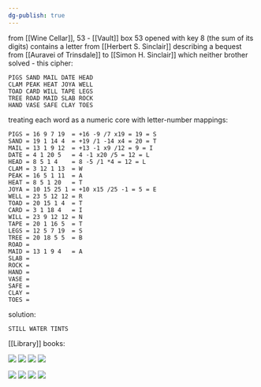 ```yaml
---
dg-publish: true
---
```

from [[Wine Cellar]], 53 - [[Vault]] box 53 opened with key 8 (the sum of its digits)
contains a letter from [[Herbert S. Sinclair]] describing a bequest from [[Auravei of Trinsdale]] to [[Simon H. Sinclair]] which neither brother solved - this cipher:
```
PIGS SAND MAIL DATE HEAD
CLAM PEAK HEAT JOYA WELL
TOAD CARD WILL TAPE LEGS
TREE ROAD MAID SLAB ROCK
HAND VASE SAFE CLAY TOES
```

treating each word as a numeric core with letter-number mappings:
```
PIGS = 16 9 7 19  = +16 -9 /7 x19 = 19 = S
SAND = 19 1 14 4  = +19 /1 -14 x4 = 20 = T
MAIL = 13 1 9 12  = +13 -1 x9 /12 = 9 = I
DATE = 4 1 20 5   = 4 -1 x20 /5 = 12 = L
HEAD = 8 5 1 4    = 8 -5 /1 *4 = 12 = L
CLAM = 3 12 1 13  = W
PEAK = 16 5 1 11  = A
HEAT = 8 5 1 20   = T
JOYA = 10 15 25 1 = +10 x15 /25 -1 = 5 = E
WELL = 23 5 12 12 = R
TOAD = 20 15 1 4  = T
CARD = 3 1 18 4   = I
WILL = 23 9 12 12 = N
TAPE = 20 1 16 5  = T
LEGS = 12 5 7 19  = S
TREE = 20 18 5 5  = B
ROAD = 
MAID = 13 1 9 4   = A
SLAB = 
ROCK = 
HAND = 
VASE = 
SAFE = 
CLAY = 
TOES = 
```

solution:
```
STILL WATER TINTS 
```

[[Library]] books:

![](https://i.imgur.com/Uf6AZcS.jpeg)
![](https://i.imgur.com/uhClzuF.png)
![](https://i.imgur.com/8jrI6Rd.png)
![](https://i.imgur.com/5oxOyXc.png)

![](https://i.imgur.com/oNIoqYS.jpeg)
![](https://i.imgur.com/bKpRDYA.png)
![](https://i.imgur.com/QyPeAmY.png)
![](https://i.imgur.com/QW10A1T.png)
